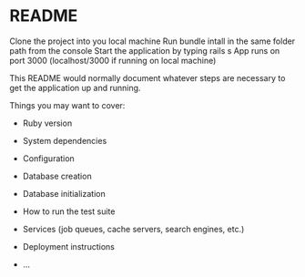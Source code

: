 # README
Clone the project into you local machine
Run bundle intall in the same folder path from the console
Start the application by typing rails s
App runs on port 3000 (localhost/3000 if running on local machine)

This README would normally document whatever steps are necessary to get the
application up and running.

Things you may want to cover:

* Ruby version

* System dependencies

* Configuration

* Database creation

* Database initialization

* How to run the test suite

* Services (job queues, cache servers, search engines, etc.)

* Deployment instructions

* ...
